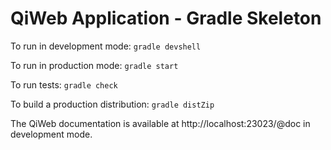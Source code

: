 # QiWeb Application - Gradle Skeleton

To run in development mode: `gradle devshell`

To run in production mode: `gradle start`

To run tests: `gradle check`

To build a production distribution: `gradle distZip`

The QiWeb documentation is available at http://localhost:23023/@doc in
development mode.
